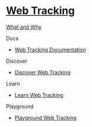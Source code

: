 # [Web Tracking]()

[What and Why]()

Docs

 - [Web Tracking Documentation](https://doc.sitecore.com/en/developers/91/sitecore-experience-platform/web-tracking.html)

Discover

 - [Discover Web Tracking]()

Learn

 - [Learn Web Tracking]()

Playground

 - [Playground Web Tracking]()